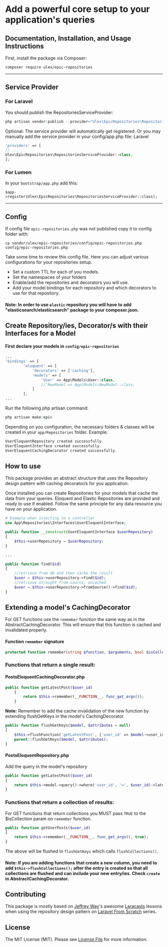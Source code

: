 # Add a powerful core setup to your application's queries

## Documentation, Installation, and Usage Instructions

First, install the package via Composer:
```
composer require ulex/epic-repositories
```

------------------------------------------
<h2> Service Provider </h2>
<h3>For Laravel</h3>

You should publish the RepositoriesServiceProvider:
```php
php artisan vendor:publish --provider="Ulex\EpicRepositories\RepositoriesServiceProvider" --tag=epic-repositories-config
```

Optional: The service provider will automatically get registered. Or you may manually add the service provider in your config/app.php file:
Laravel
```php
'providers' => [
// ...
Ulex\EpicRepositories\RepositoriesServiceProvider::class,
];
```
<h3>For Lumen</h3>

In your `bootstrap/app.php` add this:
```
$app->register(Ulex\EpicRepositories\RepositoriesServiceProvider::class);
```

---------------

<h2> Config </h2>

If config file `epic-repositories.php` was not published copy it to config folder with:
```
cp vendor/ulex/epic-repositories/config/epic-repositories.php config/epic-repositories.php
```

Take some time to review this config file. Here you can adjust various configurations for your repositories setup.
- Set a custom TTL for each of you models.
- Set the namespaces of your folders
- Enable/add the repositories and decorators you will use.
- Add your model bindings for each repository and which decorators to use for that repository.

#### Note: In order to use `elastic` repository you will have to add "elasticsearch/elasticsearch" package to your composer.json.

<h2> Create Repository/ies, Decorator/s with their Interfaces for a Model </h2>

#### First declare your models in `config/epic-repositories`
```php
...
'bindings' => [
        'eloquent' => [
            'decorators' => ['caching'],
            'models' => [
                'User' => App\Models\User::class,
                //'NewModel => App\Models\NewModel::class,
            ]
        ],
...
```

Run the following php artisan command:
```php
php artisan make:epic
```
Depending on you configuration, the necessary folders & classes will be created in your `app/Repositories` folder. 
Example:
```php
UserEloquentRepository created successfully.
UserEloquentInterface created successfully.
UserEloquentCachingDecorator created successfully.
```

## How to use
This package provides an abstract structure that uses the Repository design pattern with caching decorator/s for you application.

Once installed you can create Repositories for your models that cache the data from your queries.
Eloquent and Elastic Repositories are provided and ready to use if enabled. Follow the same principle for any data resource you have on your application.

```php
# Example when injecting to a controller 
use App\Repositories\Interfaces\UserEloquentInterface;

public function __construct(UserEloquentInterface $userRepository)
{
    $this->userRepository = $userRepository;
}

...

public function find($id)
{
    //retrieve from db and then cache the result
    $user = $this->userRepository->find($id);
    //retrieve straight from source, uncached
    $user = $this->userRepository->fromSource()->find($id);
} 
```
## Extending a model's CachingDecorator
For GET functions use the `remember` function the same way as in the AbstractCachingDecorator. This will ensure that this function is cached and invalidated properly. 

#### Function `remember` signature
```php
protected function remember(string $function, $arguments, bool $isCollection = false)
```

### Functions that return a single result:
#### PostsEloquentCachingDecorator.php
```php
public function getLatestPost($user_id)
    {
        return $this->remember(__FUNCTION__, func_get_args());
    }
```
<b>Note:</b> Remember to add the cache invalidation of the new function by extending flushGetKeys in the model's CachingDecorator.
```php
public function flushGetKeys($model, $attributes = null)
{
    $this->flushFunction('getLatestPost', ['user_id' => $model->user_id]);
    parent::flushGetKeys($model, $attributes);
}
```
#### PostsEloquentRepository.php
Add the query in the model's repository
```php
public function getLatestPost($user_id)
{
    return $this->model->query()->where('user_id', '=', $user_id)->latest()->first();
}
```
### Functions that return a collection of results:
For GET functions that return collections you MUST pass `TRUE` to the $isCollection param on `remember` function.

```php
public function getUserPosts($user_id)
{
    return $this->remember(__FUNCTION__, func_get_args(), true);
}
```
The above will be flushed in `flushGetKeys` which calls `flushCollections()`. 

#### Note: If you are adding functions that create a new column, you need to add `$this->flushCollections();` after the entry is created so that all collections are flushed and can include your new entry/ies. Check `create` in AbstractCachingDecorator.

## Contributing

This package is mostly based on [Jeffrey Way](https://twitter.com/jeffrey_way)'s awesome [Laracasts](https://laracasts.com) lessons
when using the repository design pattern on [Laravel From Scratch](https://laracasts.com/series/laravel-6-from-scratch) series.


## License

The MIT License (MIT). Please see [License File](LICENSE) for more information.
